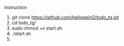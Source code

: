 Instruction

1. git clone https://github.com/hellowein2/todo_tg.git
2. cd todo_tg/
3. sudo chmod +x start.sh
4. ./start.sh
5. 